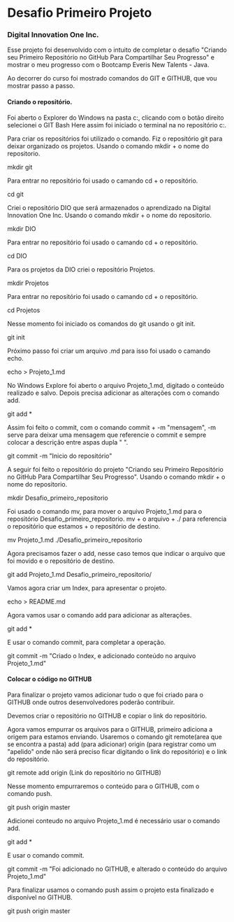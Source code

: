 # Desafio Primeiro Projeto

### Digital Innovation One Inc.

Esse projeto foi desenvolvido com o intuito de completar o desafio "Criando seu Primeiro Repositório no GitHub Para Compartilhar Seu Progresso" e mostrar o meu progresso com o Bootcamp Everis New Talents - Java. 

Ao decorrer do curso foi mostrado comandos do GIT e GITHUB, que vou mostrar passo a passo.

#### Criando o repositório.

Foi aberto o Explorer do Windows na pasta c:, clicando com o botão direito selecionei o GIT Bash Here assim foi iniciado o terminal na no repositório c:.

Para criar os repositórios foi utilizado o comando. Fiz o repositório git para deixar organizado os projetos. Usando o comando mkdir + o nome do repositorio.

mkdir git 

Para entrar no repositório foi usado o camando cd + o repositório.

cd git


Criei o repositório DIO que será armazenados o aprendizado na Digital Innovation One Inc. Usando o comando mkdir + o nome do repositorio.

mkdir DIO

Para entrar no repositório foi usado o camando cd + o repositório.

cd DIO

Para os projetos da DIO criei o repositório Projetos.

mkdir Projetos

Para entrar no repositório foi usado o camando cd + o repositório.

cd Projetos

Nesse momento foi iniciado os comandos do git usando o git init.

git init

Próximo passo foi criar um arquivo .md para isso foi usado o camando echo.

echo > Projeto_1.md

No Windows Explore foi aberto o arquivo Projeto_1.md, digitado o conteúdo realizado e salvo. Depois precisa adicionar as alterações com o comando add.

git add *

Assim foi feito o commit, com o comando commit + -m "mensagem", -m serve para deixar uma mensagem que referencie o commit e sempre colocar a descrição entre aspas dupla " ".

git commit -m "Inicio do repositório"

A seguir foi feito o repositório do projeto "Criando seu Primeiro Repositório no GitHub Para Compartilhar Seu Progresso". Usando o comando mkdir + o nome do repositorio.

mkdir Desafio_primeiro_repositorio

Foi usado o comando mv, para mover o arquivo Projeto_1.md para o repositório Desafio_primeiro_repositorio. mv + o arquivo + ./ para referencia o repositório que estamos + o repositório de destino.

mv Projeto_1.md ./Desafio_primeiro_repositorio

Agora precisamos fazer o add, nesse caso temos que indicar o arquivo que foi movido e o repositório de destino.

git add Projeto_1.md Desafio_primeiro_repositorio/

Vamos agora criar um Index, para apresentar o projeto.

echo > README.md

Agora vamos usar o comando add para adicionar as alterações.

git add *

E usar o comando commit, para completar a operação.

git commit -m "Criado o Index, e adicionado conteúdo no arquivo Projeto_1.md"

#### Colocar o código no GITHUB

Para finalizar o projeto vamos adicionar tudo o que foi criado para o GITHUB onde outros desenvolvedores poderão contribuir.

Devemos criar o repositório no GITHUB e copiar o link do repositório.

Agora vamos empurrar os arquivos para o GITHUB, primeiro adiciona a origem para estamos enviando. Usaremos o comando git remote(area que se encontra  a pasta) add (para adicionar) origin (para registrar como um "apelido" onde não será preciso ficar digitando o link do repositório) e o link do repositório.

git remote add origin (Link do repositório no GITHUB)

Nesse momento empurraremos o conteúdo para o GITHUB, com o comando push.

git push origin master

Adicionei conteudo no arquivo Projeto_1.md é necessário usar o comando add.

git add *

E usar o comando commit.

git commit -m "Foi adicionado no GITHUB, e alterado o conteúdo do arquivo Projeto_1.md"

Para finalizar usamos o comando push assim o projeto esta finalizado e disponível no GITHUB.

git push origin master 

